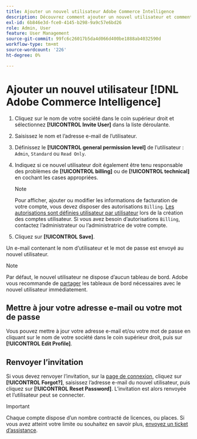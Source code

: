 ```yaml
---
title: Ajouter un nouvel utilisateur Adobe Commerce Intelligence
description: Découvrez comment ajouter un nouvel utilisateur et comment mettre  [!DNL Commerce Intelligence]  jour votre nom d’utilisateur ou votre mot de passe.
exl-id: 6b846e3d-fce0-4145-b298-9a9c57e6bd26
role: Admin, User
feature: User Management
source-git-commit: 99fc6c26017b5da4d066d400be1888ab4032590d
workflow-type: tm+mt
source-wordcount: '226'
ht-degree: 0%

---
```


# Ajouter un nouvel utilisateur [!DNL Adobe Commerce Intelligence]

1. Cliquez sur le nom de votre société dans le coin supérieur droit et sélectionnez **[!UICONTROL Invite User]** dans la liste déroulante.
1. Saisissez le nom et l’adresse e-mail de l’utilisateur.
1. Définissez le **[!UICONTROL general permission level]** de l’utilisateur : `Admin`, `Standard` ou `Read Only`.
1. Indiquez si ce nouvel utilisateur doit également être tenu responsable des problèmes de **[!UICONTROL billing]** ou de **[!UICONTROL technical]** en cochant les cases appropriées.

   >[!NOTE]
   >
   >Pour afficher, ajouter ou modifier les informations de facturation de votre compte, vous devez disposer des autorisations `Billing`. [Les autorisations sont définies utilisateur par utilisateur](../../administrator/user-management/user-management.md) lors de la création des comptes utilisateur. Si vous avez besoin d’autorisations `Billing`, contactez l’administrateur ou l’administratrice de votre compte.

1. Cliquez sur **[!UICONTROL Save]**.

Un e-mail contenant le nom d’utilisateur et le mot de passe est envoyé au nouvel utilisateur.

>[!NOTE]
>
>Par défaut, le nouvel utilisateur ne dispose d’aucun tableau de bord. Adobe vous recommande de [partager](../../data-user/dashboards/share-dashboard-with-users.md) les tableaux de bord nécessaires avec le nouvel utilisateur immédiatement.

## Mettre à jour votre adresse e-mail ou votre mot de passe

Vous pouvez mettre à jour votre adresse e-mail et/ou votre mot de passe en cliquant sur le nom de votre société dans le coin supérieur droit, puis sur **[!UICONTROL Edit Profile]**.

## Renvoyer l’invitation

Si vous devez renvoyer l’invitation, sur la [page de connexion](https://dashboard.rjmetrics.com/v2/session/create), cliquez sur **[!UICONTROL Forgot?]**, saisissez l’adresse e-mail du nouvel utilisateur, puis cliquez sur **[!UICONTROL Reset Password]**. L’invitation est alors renvoyée et l’utilisateur peut se connecter.

>[!IMPORTANT]
>
>Chaque compte dispose d’un nombre contracté de licences, ou places. Si vous avez atteint votre limite ou souhaitez en savoir plus, [envoyez un ticket d’assistance](https://experienceleague.adobe.com/docs/commerce-knowledge-base/kb/troubleshooting/miscellaneous/mbi-service-policies.html?lang=fr).
